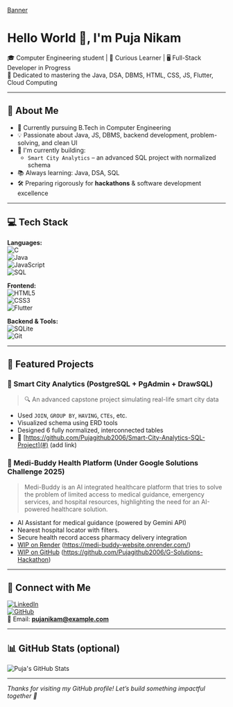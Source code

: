 [Banner](https://raw.githubusercontent.com/puja-nikam/puja-nikam/main/banner.png)

# Hello World 👋, I'm Puja Nikam

🎓 Computer Engineering student | 🧠 Curious Learner | 🖥️ Full-Stack Developer in Progress  
🌱 Dedicated to mastering the Java, DSA, DBMS, HTML, CSS, JS, Flutter, Cloud Computing

---

## 🚀 About Me

- 🏫 Currently pursuing B.Tech in Computer Engineering  
- 💡 Passionate about Java, JS, DBMS, backend development, problem-solving, and clean UI
- 🔭 I'm currently building:  
  - `Smart City Analytics` – an advanced SQL project with normalized schema  
- 📚 Always learning: Java, DSA, SQL
- 🛠️ Preparing rigorously for **hackathons** & software development excellence
  
---

## 💻 Tech Stack

**Languages:**  
![C](https://img.shields.io/badge/C-blue?style=for-the-badge&logo=c)  
![Java](https://img.shields.io/badge/Java-red?style=for-the-badge&logo=java)  
![JavaScript](https://img.shields.io/badge/JavaScript-yellow?style=for-the-badge&logo=javascript)  
![SQL](https://img.shields.io/badge/SQL-4479A1?style=for-the-badge&logo=postgresql)

**Frontend:**  
![HTML5](https://img.shields.io/badge/HTML-orange?style=for-the-badge&logo=html5)  
![CSS3](https://img.shields.io/badge/CSS-blue?style=for-the-badge&logo=css3)  
![Flutter](https://img.shields.io/badge/Flutter-02569B?style=for-the-badge&logo=flutter)

**Backend & Tools:**  
![SQLite](https://img.shields.io/badge/SQLite-07405E?style=for-the-badge&logo=sqlite)  
![Git](https://img.shields.io/badge/Git-F05032?style=for-the-badge&logo=git)

---

## 📌 Featured Projects

### 🔷 Smart City Analytics (PostgreSQL + PgAdmin + DrawSQL)
> 🔍 An advanced capstone project simulating real-life smart city data  
- Used `JOIN`, `GROUP BY`, `HAVING`, `CTEs`, etc.  
- Visualized schema using ERD tools  
- Designed 6 fully normalized, interconnected tables  
- 📁 [https://github.com/Pujagithub2006/Smart-City-Analytics-SQL-Project](#) (add link)

### 🔷 Medi-Buddy Health Platform (Under Google Solutions Challenge 2025)
> Medi-Buddy is an AI integrated healthcare platform that tries to solve the problem of limited access to medical guidance, emergency services, and hospital resources, highlighting the need for an AI-powered healthcare solution.
-  AI Assistant for medical guidance (powered by Gemini API)
- Nearest hospital locator with filters.
- Secure health record access pharmacy delivery integration
- [WIP on Render](#) (https://medi-buddy-website.onrender.com/)
- [WIP on GitHub](#) (https://github.com/Pujagithub2006/G-Solutions-Hackathon)

---

## 🔗 Connect with Me

[![LinkedIn](https://img.shields.io/badge/LinkedIn-blue?style=for-the-badge&logo=linkedin)](https://www.linkedin.com/in/puja-nikam-706176285/)  
[![GitHub](https://img.shields.io/badge/GitHub-100000?style=for-the-badge&logo=github)](https://github.com/Pujagithub2006)  
📧 Email: **pujanikam@example.com**

---

## 📊 GitHub Stats (optional)

![Puja's GitHub Stats](https://github-readme-stats.vercel.app/api?username=your-username&show_icons=true&theme=radical)

---

_Thanks for visiting my GitHub profile! Let’s build something impactful together 🚀_

